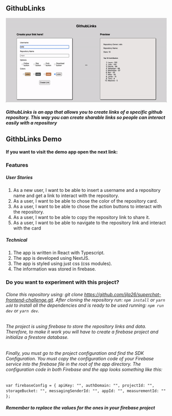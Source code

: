 ## GithubLinks

![](githublinks-showcase.gif)

##### GithubLinks is an app that allows you to create links of a specific github repository. This way you can create sharable links so people can interact easily with a repository

## GithbLinks Demo

#### If you want to visit the demo app open the next link:
[](https://superchat-frontend-challenge-nine.vercel.app/)

### Features

##### User Stories

1. As a new user, I want to be able to insert a username and a repository name and get a link to interact with the repository.
2. As a user, I want to be able to chose the color of the repository card.
3. As a user, I want to be able to chose the action buttons to interact with the repository.
4. As a user, I want to be able to copy the repository link to share it.
5. As a user, I want to be able to navigate to the repository link and interact with the card 

##### Technical

1. The app is written in React with Typescript.
2. The app is developed using NextJS.
3. The app is styled using just css (css modules).
4. The information was stored in firebase.

### Do you want to experiment with this project?

###### Clone this repository using: git clone https://github.com/jjla26/superchat-frontend-challenge.git. After cloning the repository run: `npm install` or `yarn add` to install all the dependencies and is ready to be used running: `npm run dev` or `yarn dev`.

###### The project is using firebase to store the repository links and data. Therefore, to make it work you will have to create a firebase project and initialize a firestore database.

###### Finally, you must go to the project configuration and find the SDK Configuration. You must copy the configuration code of your Firebase service into the firebase file in the root of the app directory. The configuration code in both Firebase and the app looks something like this:

`var firebaseConfig = {
  apiKey: "",
  authDomain: "",
  projectId: "",
  storageBucket: "",
  messagingSenderId: "",
  appId: "",
  measurementId: ""
};`

##### Remember to replace the values for the ones in your firebase project
